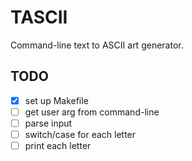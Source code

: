 # TASCII
Command-line text to ASCII art generator.

## TODO
- [x] set up Makefile
- [ ] get user arg from command-line
- [ ] parse input
- [ ] switch/case for each letter
- [ ] print each letter
